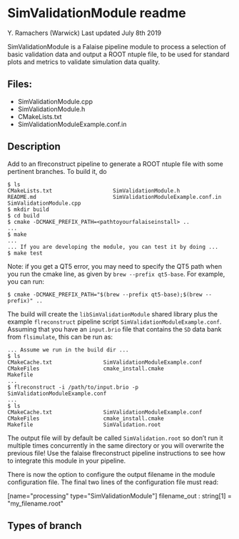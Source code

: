 # SimValidationModule readme


Y. Ramachers (Warwick)
Last updated July 8th 2019

SimValidationModule is a Falaise pipeline module to process a selection of basic validation data and output a ROOT ntuple file, to be used for standard plots and metrics to validate simulation data quality.  

## Files:

- SimValidationModule.cpp
- SimValidationModule.h
- CMakeLists.txt
- SimValidationModuleExample.conf.in


## Description

Add to an flreconstruct pipeline to generate a ROOT ntuple file with some pertinent branches. To build it, do

``` console
$ ls
CMakeLists.txt                   SimValidationModule.h
README.md                        SimValidationModuleExample.conf.in
SimValidationModule.cpp
$ mkdir build
$ cd build
$ cmake -DCMAKE_PREFIX_PATH=<pathtoyourfalaiseinstall> ..
...
$ make
...
... If you are developing the module, you can test it by doing ...
$ make test
```

Note: if you get a QT5 error, you may need to specify the QT5 path when you run the cmake line, as given by `brew --prefix qt5-base`. For example, you can run:
``` console
$ cmake -DCMAKE_PREFIX_PATH="$(brew --prefix qt5-base);$(brew --prefix)" ..
``` 

The build will create the `libSimValidationModule` shared library plus the example `flreconstruct` pipeline
script `SimValidationModuleExample.conf`. Assuming that you have an `input.brio` file that contains
the `SD` data bank from `flsimulate`, this can be run as:

``` console
... Assume we run in the build dir ...
$ ls
CMakeCache.txt                SimValidationModuleExample.conf
CMakeFiles                    cmake_install.cmake
Makefile
...
$ flreconstruct -i /path/to/input.brio -p SimValidationModuleExample.conf
...
$ ls
CMakeCache.txt                SimValidationModuleExample.conf
CMakeFiles                    cmake_install.cmake
Makefile                      SimValidation.root
```

The output file will by default be called `SimValidation.root` so don’t run it multiple times concurrently in the same directory
or you will overwrite the previous file! Use the falaise flreconstruct pipeline instructions to see how to integrate this module in your pipeline.

There is now the option to configure the output filename in the module configuration file.
The final two lines of the configuration file must read:

[name="processing" type="SimValidationModule"]
filename_out : string[1] = "my_filename.root"

## Types of branch

